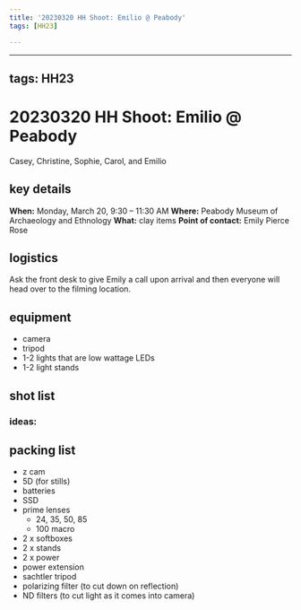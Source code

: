 ```yaml
---
title: '20230320 HH Shoot: Emilio @ Peabody'
tags: [HH23]

---
```


---
tags: HH23
---
# 20230320 HH Shoot: Emilio @ Peabody
Casey, Christine, Sophie, Carol, and Emilio
## key details
**When:** Monday, March 20, 9:30 – 11:30 AM
**Where:** Peabody Museum of Archaeology and Ethnology
**What:** clay items
**Point of contact:** Emily Pierce Rose 

## logistics
Ask the front desk to give Emily a call upon arrival and then everyone will head over to the filming location.

## equipment 
* camera
* tripod
* 1-2 lights that are low wattage LEDs
* 1-2 light stands

## shot list
### ideas:

## packing list
* z cam
* 5D (for stills)
* batteries
* SSD
* prime lenses
    * 24, 35, 50, 85
    * 100 macro
* 2 x softboxes
* 2 x stands
* 2 x power
* power extension
* sachtler tripod
* polarizing filter (to cut down on reflection)
* ND filters (to cut light as it comes into camera)


